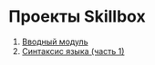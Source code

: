 # Проекты Skillbox

1. [Вводный модуль](https://github.com/v-mgrgt/Skillbox/tree/main/introductoryModule)
2. [Синтаксис языка (часть 1)](https://github.com/v-mgrgt/Skillbox/tree/main/syntaxPart1)
